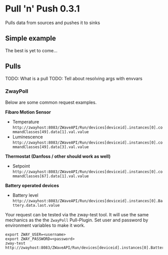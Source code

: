# Pull 'n' Push 0.3.1

Pulls data from sources and pushes it to sinks

## Simple example

The best is yet to come...

## Pulls

TODO: What is a pull
TODO: Tell about resolving args with envvars

### ZwayPoll

Below are some common request examples.

**Fibaro Motion Sensor**
* Temperature `http://zwayhost:8083/ZWaveAPI/Run/devices[deviceid].instances[0].commandClasses[49].data[1].val.value`
* Luminescence `http://zwayhost:8083/ZWaveAPI/Run/devices[deviceid].instances[0].commandClasses[49].data[3].val.value`

**Thermostat (Danfoss / other should work as well)**
* Setpoint `http://zwayhost:8083/ZWaveAPI/Run/devices[deviceid].instances[0].commandClasses[67].data[1].val.value`

**Battery operated devices**
* Battery level `http://zwayhost:8083/ZWaveAPI/Run/devices[deviceid].instances[0].Battery.data.last.value`

Your request can be tested via the zway-test tool. It will use the same mechanics as the the `ZwayPoll` Pull-Plugin.
Set user and password by environment variables to make it work.

    export ZWAY_USER=<username>
    export ZWAY_PASSWORD=<password>
    zway-test http://zwayhost:8083/ZWaveAPI/Run/devices[deviceid].instances[0].Battery.data.last.value